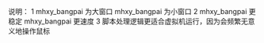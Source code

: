 说明：
1 mhxy_bangpai 为大窗口 mhxy_bangpai 为小窗口
2 mhxy_bangpai 更稳定 mhxy_bangpai 更速度
3 脚本处理逻辑更适合虚拟机运行，因为会频繁无意义地操作鼠标